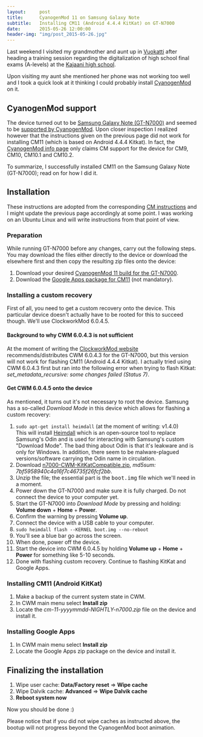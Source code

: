 ```yaml
---
layout:     post
title:      CyanogenMod 11 on Samsung Galaxy Note
subtitle:   Installing CM11 (Android 4.4.4 KitKat) on GT-N7000
date:       2015-05-26 12:00:00
header-img: "img/post_2015-05-26.jpg"
---
```


Last weekend I visited my grandmother and aunt up in [Vuokatti][vuokatti] after heading a training session regarding the digitalization of high school final exams (A-levels) at the [Kajaani high school][kajaani-hs].

Upon visiting my aunt she mentioned her phone was not working too well and I took a quick look at it thinking I could probably install [CyanogenMod][cm] on it.

## CyanogenMod support

The device turned out to be [Samsung Galaxy Note (GT-N7000)][gt-n7000] and seemed to be [supported by CyanogenMod][cm-support]. Upon closer inspection I realized however that the instructions given on the previous page did not work for installing CM11 (which is based on Android 4.4.4 Kitkat). In fact, the [CyanogenMod info page][cm-n7000-info] only claims CM support for the device for CM9, CM10, CM10.1 and CM10.2.

To summarize, I successfully installed CM11 on the Samsung Galaxy Note (GT-N7000); read on for how I did it.

## Installation

These instructions are adopted from the corresponding [CM instructions][cm-support] and I might update the previous page accordingly at some point. I was working on an Ubuntu Linux and will write instructions from that point of view.

### Preparation

While running GT-N7000 before any changes, carry out the following steps. You may download the files either directly to the device or download the elsewhere first and then copy the resulting zip files onto the device:

1. Download your desired [CyanogenMod 11 build for the GT-N7000][download].
3. Download the [Google Apps package for CM11][apps] (not mandatory).

### Installing a custom recovery

First of all, you need to get a custom recovery onto the device. This particular device doesn't actually have to be rooted for this to succeed though. We'll use ClockworkMod 6.0.4.5.

#### Background to why CWM 6.0.4.3 is not sufficient

At the moment of writing the [ClockworkMod website][cwm] recommends/distributes CWM 6.0.4.3 for the GT-N7000, but this version will not work for flashing CM11 (Android 4.4.4 Kitkat). I actually tried using CWM 6.0.4.3 first but ran into the following error when trying to flash Kitkat: *set_metadata_recursive: some changes failed (Status 7)*.

#### Get CWM 6.0.4.5 onto the device

As mentioned, it turns out it's not necessary to root the device. Samsung has a so-called *Download Mode* in this device which allows for flashing a custom recovery:

1. `sudo apt-get install heimdall` (at the moment of writing: v1.4.0)<br/>This will install [Heimdall][heimdall] which is an open-source tool to replace Samsung's Odin and is used for interacting with Samsung's custom "Download Mode". The bad thing about Odin is that it's leakware and is only for Windows. In addition, there seem to be malware-plagued versions/software carrying the Odin name in circulation.
2. Download [n7000-CWM-KitKatCompatible.zip][cwm-n7000], *md5sum: 7bf5958940c4a16f7c46735f26fcf2bb*.
2. Unzip the file; the essential part is the <kbd>boot.img</kbd> file which we'll need in a moment.
3. Power down the GT-N7000 and make sure it is fully charged. Do not connect the device to your computer yet.
4. Start the GT-N7000 into *Download Mode* by pressing and holding:<br>**Volume down** + **Home** + **Power**.
5. Confirm the warning by pressing **Volume up**.
6. Connect the device with a USB cable to your computer.
7. `sudo heimdall flash --KERNEL boot.img --no-reboot`
8. You'll see a blue bar go across the screen.
9. When done, power off the device.
10. Start the device into CWM 6.0.4.5 by holding **Volume up** + **Home** + **Power** for something like 5-10 seconds.
11. Done with flashing custom recovery. Continue to flashing KitKat and Google Apps.

### Installing CM11 (Android KitKat)

1. Make a backup of the current system state in CWM.
2. In CWM main menu select **Install zip**
3. Locate the *cm-11-yyyymmdd-NIGHTLY-n7000.zip* file on the device and install it.

### Installing Google Apps

1. In CWM main menu select **Install zip**
2. Locate the Google Apps zip package on the device and install it.

## Finalizing the installation

1. Wipe user cache: **Data/Factory reset** => **Wipe cache**
2. Wipe Dalvik cache: **Advanced** => **Wipe Dalvik cache**
3. **Reboot system now**

Now you should be done :)

Please notice that if you did not wipe caches as instructed above, the bootup will not progress beyond the CyanogenMod boot animation.


[vuokatti]: https://www.google.fi/maps/place/88610+Vuokatti/@64.1457763,28.268999,5z/data=!4m2!3m1!1s0x4682f16866c1ee3f:0x0a0146d8a395b970
[kajaani-hs]: http://www.kajaaninlukio.fi/
[cm]: http://en.wikipedia.org/wiki/CyanogenMod
[gt-n7000]: http://www.gsmarena.com/samsung_galaxy_note_n7000-4135.php
[cm-support]: http://wiki.cyanogenmod.org/w/Install_CM_for_n7000
[cm-n7000-info]: http://wiki.cyanogenmod.org/w/N7000_Info
[heimdall]: http://glassechidna.com.au/heimdall/
[cwm]: http://clockworkmod.com/rommanager
[cwm-n7000]: /files/n7000-CWM-KitKatCompatible.zip
[download]: https://download.cyanogenmod.org/?device=n7000
[apps]: http://wiki.cyanogenmod.org/w/Google_Apps